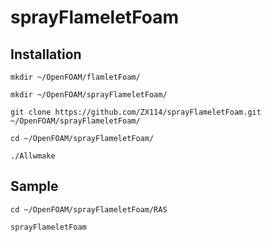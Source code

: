 # sprayFlameletFoam

## Installation
  
  `mkdir ~/OpenFOAM/flamletFoam/`

  `mkdir ~/OpenFOAM/sprayFlameletFoam/`

  `git clone https://github.com/ZX114/sprayFlameletFoam.git ~/OpenFOAM/sprayFlameletFoam/`
  
  `cd ~/OpenFOAM/sprayFlameletFoam/`
  
  `./Allwmake`
## Sample
  
  `cd ~/OpenFOAM/sprayFlameletFoam/RAS`
  
  `sprayFlameletFoam`